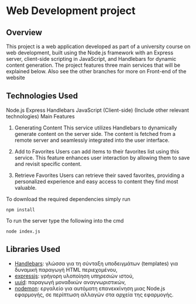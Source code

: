 # Web Development project
## Overview
This project is a web application developed as part of a university course on web development, built using the Node.js framework with an Express server, client-side scripting in JavaScript, and Handlebars for dynamic content generation. The project features three main services that will be explained below. Also see the other branches for more on Front-end of the website

## Technologies Used
Node.js
Express
Handlebars
JavaScript (Client-side)
(Include other relevant technologies)
Main Features
1. Generating Content
This service utilizes Handlebars to dynamically generate content on the server side. The content is fetched from a remote server and seamlessly integrated into the user interface.

2. Add to Favorites
Users can add items to their favorites list using this service. This feature enhances user interaction by allowing them to save and revisit specific content.

3. Retrieve Favorites
Users can retrieve their saved favorites, providing a personalized experience and easy access to content they find most valuable.


To download the required dependencies simply run
```
npm install
```

To run the server type the following into the cmd
```
node index.js
```


## Libraries Used  

- [Handlebars](https://handlebarsjs.com/guide/): γλώσσα για τη σύνταξη υποδειγμάτων (templates) για δυναμική παραγωγή HTML περιεχομένου,
- [expressjs](https://expressjs.com/en/guide/routing.html): γρήγορη υλοποίηση υπηρεσιών ιστού,
- [uuid](https://www.npmjs.com/package/uuid): παραγωγή μοναδικών αναγνωριστικών,
- [nodemon](https://www.npmjs.com/package/nodemon): εργαλείο για αυτόματη επανεκκίνηση μιας Node.js εφαρμογής, σε περίπτωση αλλαγών στα αρχεία της εφαρμογής.
